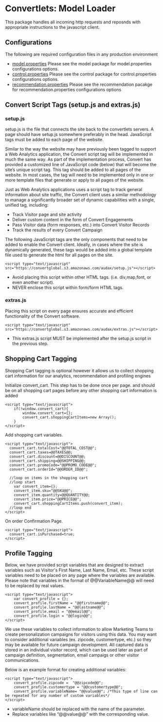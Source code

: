 Convertlets: Model Loader
=========================
This package handles all incoming http requests and reposnds with appropriate instructions to the javascript client.

Configurations
--------------

The following are required configuration files in any production environment

* [model.properties](https://github.com/convert/model/blob/master/README.org)
  Please see the model package for model.properties configurations options.
* [control.properties](https://github.com/convert/control/blob/master/README.org)
  Please see the control package for control.properties configurations options.
* [recommendation.properties](https://github.com/convert/recommmender/blob/master/README.org)
  Please see the recommendation pacakge for recommendation.properties configurations options

Convert Script Tags (setup.js and extras.js)
--------------------------------------------


### setup.js

setup.js is the file that connects the site back to the convertlets servers. A page should have setup.js somewhere preferably in the head.
JavaScript tags must be added to each page of the website. 

Similar to the way the website may have previously been tagged to support a Web Analytics application, 
the Convert script tag will be implemented in much the same way. As part of the implementation process, 
Convert has provided a customized line of JavaScript code (below) that will become the site’s unique script tag.
This tag should be added to all pages of the website. In most cases, the tag will need to be implemented only
in one or more template files that generate or apply to all pages of the website. 

Just as Web Analytics applications uses a script tag to track general information about site traffic, the
Convert client uses a similar methodology to manage a significantly broader set of dynamic capabilities with a single,
unified tag, including:

* Track Visitor page and site activity 
* Deliver custom content in the form of Convert Engagements 
* Pass Visitor data (form responses, etc.) into Convert Visitor Records 
* Track the results of every Convert Campaign

The following JavaScript tags are the only components that need to be added to enable the Convert client.
Ideally, in cases where the site is dynamically generated, these tags would be added into a global template
file used to generate the html for all pages on the site.

    <script type="text/javascript" src="https://convertglobal.s3.amazonaws.com/audax/setup.js"></script>


* Avoid placing this script within other HTML tags. (i.e. div,map,font, or even another script).
* NEVER enclose this script within form/form HTML tags.


### extras.js

Placing this script on every page ensures accurate and efficient functionality of the Convert software.

    <script type="text/javascript" src="https://convertglobal.s3.amazonaws.com/audax/extras.js"></script>

* This extras.js script MUST be implemented after the setup.js script in the previous step.


Shopping Cart Tagging
--------------------

Shopping Cart tagging is optional however it allows us to collect shopping cart information for our 
analytics, recommendation and profiling engines

Initialize convert_cart. This step has to be done once per page. and should be on all shopping cart pages before any other shopping cart information is added

    <script type="text/javascript">
        if(!window.convert_cart){
            window.convert_cart={};
            convert_cart.shoppingCartItems=new Array();
        }
    </script>

Add shopping cart variables.
    
    <script type="text/javascript">
      convert_cart.totalCost="@@TOTAL_COST@@";
      convert_cart.taxes=@@TAXES@@;
      convert_cart.discount=@@DISCOUNT@@;
      convert_cart.shipping=@@SHIPPING@@;
      convert_cart.promoCode="@@PROMO_CODE@@";
      convert_cart.orderId="@@ORDER_ID@@";

      //loop on items in the shopping cart
      //loop start
        var convert_item={};
        convert_item.sku="@@SKU@@";
        convert_item.quantity=@@QUANTITY@@;
        convert_item.price="@@PRICE@@";
        convert_cart.shoppingCartItems.push(convert_item);
      //loop end
    </script>

On order Confirmation Page.

    <script type="text/javascript">
      convert_cart.isPurchased=true;
    </script>



Profile Tagging
---------------

Below, we have provided script variables that are designed to extract variables such as Visitor's First Name, Last Name, Email, etc.
These script variables need to be placed on any page where the variables are available. Please note that variables in the format of
@@VariableName@@ will need to be replaced by real values.

    <script type="text/javascript">
        var convert_profile = {};
        convert_profile.firstName = "@@firstname@@";
        convert_profile.lastName = "@@lastname@@";
        convert_profile.email = "@@email@@";
        convert_profile.login = "@@login@@";
    </script>

We use these variables to collect information to allow Marketing Teams to create personalization campaigns for visitors using this data.
You may want to consider additional variables (ex. zipcode, customertype, etc.) so they may be available for future campaign development.
All captured data is stored in an individual visitor record, which can be used later as part of campaign definition, segmentation,
email campaigs or other visitor communications.

Below is an example format for creating additional variables: 

    <script type="text/javascript">
        convert_profile.zipcode =  "@@zipcode@@";
        convert_profile.customertype = "@@customertype@@";
        convert_profile.variableName= "@@value@@"; /*This type of line can be repeated for any number of custom variables*/
    </script>

* variableName should be replaced with the name of the parameter.
* Replace variables like “@@value@@” with the corresponding value.

